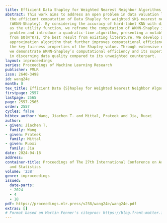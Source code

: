 ```yaml
---
title: Efficient Data Shapley for Weighted Nearest Neighbor Algorithms
abstract: This work aims to address an open problem in data valuation literature concerning
  the efficient computation of Data Shapley for weighted $K$ nearest neighbor algorithm
  (WKNN-Shapley). By considering the accuracy of hard-label KNN with discretized weights
  as the utility function, we reframe the computation of WKNN-Shapley into a counting
  problem and introduce a quadratic-time algorithm, presenting a notable improvement
  from $O(N^K)$, the best result from existing literature. We develop a deterministic
  approximation algorithm that further improves computational efficiency while maintaining
  the key fairness properties of the Shapley value. Through extensive experiments,
  we demonstrate WKNN-Shapley’s computational efficiency and its superior performance
  in discerning data quality compared to its unweighted counterpart.
layout: inproceedings
series: Proceedings of Machine Learning Research
publisher: PMLR
issn: 2640-3498
id: wang24e
month: 0
tex_title: Efficient Data {S}hapley for Weighted Nearest Neighbor Algorithms
firstpage: 2557
lastpage: 2565
page: 2557-2565
order: 2557
cycles: false
bibtex_author: Wang, Jiachen T. and Mittal, Prateek and Jia, Ruoxi
author:
- given: Jiachen T.
  family: Wang
- given: Prateek
  family: Mittal
- given: Ruoxi
  family: Jia
date: 2024-04-18
address:
container-title: Proceedings of The 27th International Conference on Artificial Intelligence
  and Statistics
volume: '238'
genre: inproceedings
issued:
  date-parts:
  - 2024
  - 4
  - 18
pdf: https://proceedings.mlr.press/v238/wang24e/wang24e.pdf
extras: []
# Format based on Martin Fenner's citeproc: https://blog.front-matter.io/posts/citeproc-yaml-for-bibliographies/
---
```

